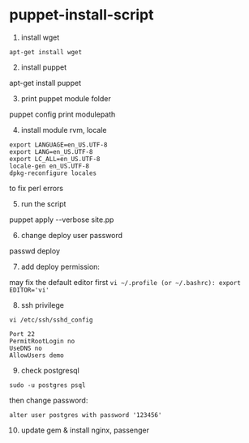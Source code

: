 # puppet-install-script

1. install wget

``apt-get install wget``

2. install puppet

apt-get install puppet

3. print puppet module folder

puppet config print modulepath

4. install module rvm, locale
```
export LANGUAGE=en_US.UTF-8
export LANG=en_US.UTF-8
export LC_ALL=en_US.UTF-8
locale-gen en_US.UTF-8
dpkg-reconfigure locales
```

to fix perl errors

5. run the script

puppet apply --verbose site.pp

6. change deploy user password

passwd deploy

7. add deploy permission:

may fix the default editor first
``vi ~/.profile (or ~/.bashrc): export EDITOR='vi'``

8. ssh privilege

``vi /etc/ssh/sshd_config``

```
Port 22
PermitRootLogin no
UseDNS no
AllowUsers demo
```

9. check postgresql

``sudo -u postgres psql``

then change password:

``alter user postgres with password '123456'``

10. update gem & install nginx, passenger
